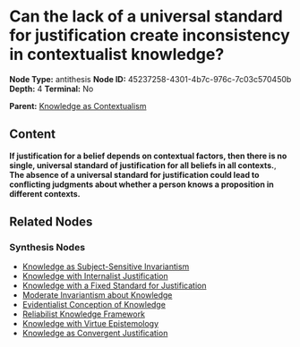 # Can the lack of a universal standard for justification create inconsistency in contextualist knowledge?

**Node Type:** antithesis
**Node ID:** 45237258-4301-4b7c-976c-7c03c570450b
**Depth:** 4
**Terminal:** No

**Parent:** [Knowledge as Contextualism](knowledge-as-contextualism-synthesis-34a646f3-6bed-4d6b-8194-a00ffa60b5bb.md)

## Content

**If justification for a belief depends on contextual factors, then there is no single, universal standard of justification for all beliefs in all contexts.**, **The absence of a universal standard for justification could lead to conflicting judgments about whether a person knows a proposition in different contexts.**

## Related Nodes

### Synthesis Nodes

- [Knowledge as Subject-Sensitive Invariantism](knowledge-as-subject-sensitive-invariantism-synthesis-7e86bf00-851c-4978-8057-b6e9edfdaf3a.md)
- [Knowledge with Internalist Justification](knowledge-with-internalist-justification-synthesis-08d0166a-dd6f-49c3-a0dd-f578a4524f02.md)
- [Knowledge with a Fixed Standard for Justification](knowledge-with-a-fixed-standard-for-justification-synthesis-75d72ffe-70cd-40f9-b849-0173f857d280.md)
- [Moderate Invariantism about Knowledge](moderate-invariantism-about-knowledge-synthesis-78d1c0b9-fe8b-4427-b00e-41fbd22ea33c.md)
- [Evidentialist Conception of Knowledge](evidentialist-conception-of-knowledge-synthesis-7dd2fd6d-6886-4596-8ad0-ffba646c58cf.md)
- [Reliabilist Knowledge Framework](reliabilist-knowledge-framework-synthesis-44309a94-1f6a-4f1f-97c1-b7aa78263338.md)
- [Knowledge with Virtue Epistemology](knowledge-with-virtue-epistemology-synthesis-4cd8e4b9-afa1-4859-9b15-6c34a7100d61.md)
- [Knowledge as Convergent Justification](knowledge-as-convergent-justification-synthesis-4d2ef7bf-e199-4cda-ada2-4198fdc59913.md)
